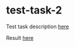 # test-task-2
Test task description [here](https://yadi.sk/i/n9XIZPhRPMnrEA)

Result [here](http://test-task2_nikiforov.surge.sh/)

